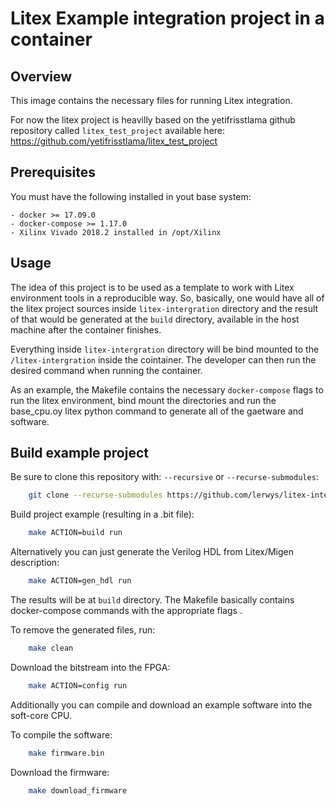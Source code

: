Litex Example integration project in a container
===============================

Overview
--------

This image contains the necessary files for running
Litex integration.

For now the litex project is heavilly based on the yetifrisstlama
github repository called `litex_test_project` available here:
https://github.com/yetifrisstlama/litex_test_project

## Prerequisites

You must have the following installed in yout base system:

    - docker >= 17.09.0
    - docker-compose >= 1.17.0
    - Xilinx Vivado 2018.2 installed in /opt/Xilinx

## Usage

The idea of this project is to be used as a template to work with
Litex environment tools in a reproducible way. So, basically,
one would have all of the litex project sources inside `litex-intergration`
directory and the result of that would be generated at the `build`
directory, available in the host machine after the container finishes.

Everything inside `litex-intergration` directory will be bind mounted
to the `/litex-intergration` inside the cointainer. The developer can
then run the desired command when running the container.

As an example, the Makefile contains the necessary `docker-compose`
flags to run the litex environment, bind mount the directories
and run the base_cpu.oy litex python command to generate all of the
gaetware and software.

## Build example project

Be sure to clone this repository with: `--recursive` or `--recurse-submodules`:

```bash
    git clone --recurse-submodules https://github.com/lerwys/litex-intergration
```

Build project example (resulting in a .bit file):

```bash
    make ACTION=build run
```

Alternatively you can just generate the Verilog HDL from Litex/Migen description:

```bash
    make ACTION=gen_hdl run
```

The results will be at `build` directory. The Makefile basically contains
docker-compose commands with the appropriate flags .

To remove the generated files, run:

```bash
    make clean
```

Download the bitstream into the FPGA:

```bash
    make ACTION=config run
```

Additionally you can compile and download an example software into the soft-core CPU.

To compile the software:

```bash
    make firmware.bin
```

Download the firmware:

```bash
    make download_firmware
```
